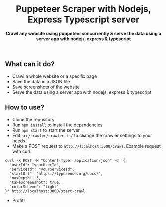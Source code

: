 <h1 align="center">Puppeteer Scraper with Nodejs, Express Typescript server</h1>

<p align="center">
  <b>Crawl any website using puppeteer concurrently & serve the data using a server app with nodejs, express & typescript</b>
  </b>

</p>

<br>

## What can it do?

- Crawl a whole website or a specific page
- Save the data in a JSON file
- Save screenshots of the website
- Serve the data using a server app with nodejs, express & typescript

## How to use?

- Clone the repository
- Run `npm install` to install the dependencies
- Run `npm start` to start the server
- Edit `src/crawler/crawler.ts/` to change the crawler settings to your needs
- Make a POST request to `http://localhost:3000/crawl`. Example request with curl:

```curl
curl -X POST -H "Content-Type: application/json" -d '{
  "userId": "yourUserId",
  "serviceId": "yourServiceId",
  "startUrl": "https://typesense.org/docs/",
  "maxDepth": 3,
  "takeScreenshot": true,
  "colorScheme": "light"
}' http://localhost:3000/start-crawl
```

- Profit!
